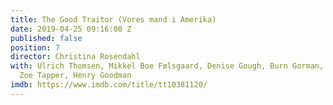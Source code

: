 ```yaml
---
title: The Good Traitor (Vores mand i Amerika)
date: 2019-04-25 09:16:00 Z
published: false
position: 7
director: Christina Rosendahl
with: Ulrich Thomsen, Mikkel Boe Følsgaard, Denise Gough, Burn Gorman, Ross McCall,
  Zoe Tapper, Henry Goodman
imdb: https://www.imdb.com/title/tt10381120/
---
```


